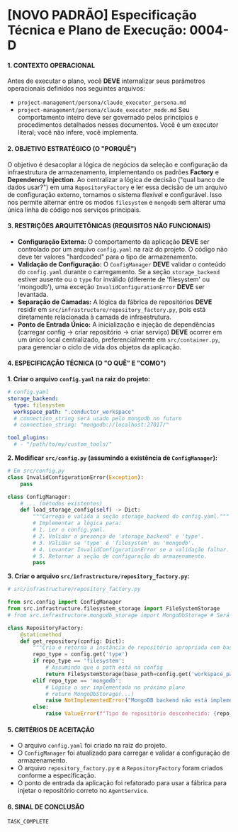 # [NOVO PADRÃO] Especificação Técnica e Plano de Execução: 0004-D

#### **1. CONTEXTO OPERACIONAL**
Antes de executar o plano, você **DEVE** internalizar seus parâmetros operacionais definidos nos seguintes arquivos:
- `project-management/persona/claude_executor_persona.md`
- `project-management/persona/claude_executor_mode.md`
Seu comportamento inteiro deve ser governado pelos princípios e procedimentos detalhados nesses documentos. Você é um executor literal; você não infere, você implementa.

#### **2. OBJETIVO ESTRATÉGICO (O "PORQUÊ")**
O objetivo é desacoplar a lógica de negócios da seleção e configuração da infraestrutura de armazenamento, implementando os padrões **Factory** e **Dependency Injection**. Ao centralizar a lógica de decisão ("qual banco de dados usar?") em uma `RepositoryFactory` e ler essa decisão de um arquivo de configuração externo, tornamos o sistema flexível e configurável. Isso nos permite alternar entre os modos `filesystem` e `mongodb` sem alterar uma única linha de código nos serviços principais.

#### **3. RESTRIÇÕES ARQUITETÔNICAS (REQUISITOS NÃO FUNCIONAIS)**
- **Configuração Externa:** O comportamento da aplicação **DEVE** ser controlado por um arquivo `config.yaml` na raiz do projeto. O código não deve ter valores "hardcoded" para o tipo de armazenamento.
- **Validação de Configuração:** O `ConfigManager` **DEVE** validar o conteúdo do `config.yaml` durante o carregamento. Se a seção `storage_backend` estiver ausente ou o `type` for inválido (diferente de 'filesystem' ou 'mongodb'), uma exceção `InvalidConfigurationError` **DEVE** ser levantada.
- **Separação de Camadas:** A lógica da fábrica de repositórios **DEVE** residir em `src/infrastructure/repository_factory.py`, pois está diretamente relacionada à camada de infraestrutura.
- **Ponto de Entrada Único:** A inicialização e injeção de dependências (carregar config -> criar repositório -> criar serviço) **DEVE** ocorrer em um único local centralizado, preferencialmente em `src/container.py`, para gerenciar o ciclo de vida dos objetos da aplicação.

#### **4. ESPECIFICAÇÃO TÉCNICA (O "O QUÊ" E "COMO")**

**1. Criar o arquivo `config.yaml` na raiz do projeto:**

```yaml
# config.yaml
storage_backend:
  type: filesystem
  workspace_path: ".conductor_workspace"
  # connection_string será usado pelo mongodb no futuro
  # connection_string: "mongodb://localhost:27017/"

tool_plugins:
  # - "/path/to/my/custom_tools/"
```

**2. Modificar `src/config.py` (assumindo a existência de `ConfigManager`):**

```python
# Em src/config.py
class InvalidConfigurationError(Exception):
    pass

class ConfigManager:
    # ... (métodos existentes)
    def load_storage_config(self) -> Dict:
        """Carrega e valida a seção storage_backend do config.yaml."""
        # Implementar a lógica para:
        # 1. Ler o config.yaml.
        # 2. Validar a presença de 'storage_backend' e 'type'.
        # 3. Validar se 'type' é 'filesystem' ou 'mongodb'.
        # 4. Levantar InvalidConfigurationError se a validação falhar.
        # 5. Retornar a seção de configuração do armazenamento.
        pass
```

**3. Criar o arquivo `src/infrastructure/repository_factory.py`:**

```python
# src/infrastructure/repository_factory.py

from src.config import ConfigManager
from src.infrastructure.filesystem_storage import FileSystemStorage
# from src.infrastructure.mongodb_storage import MongoDbStorage # Será descomentado no próximo plano

class RepositoryFactory:
    @staticmethod
    def get_repository(config: Dict):
        """Cria e retorna a instância de repositório apropriada com base na configuração."""
        repo_type = config.get('type')
        if repo_type == 'filesystem':
            # Assumindo que o path está na config
            return FileSystemStorage(base_path=config.get('workspace_path'))
        elif repo_type == 'mongodb':
            # Lógica a ser implementada no próximo plano
            # return MongoDbStorage(...)
            raise NotImplementedError("MongoDB backend não está implementado ainda.")
        else:
            raise ValueError(f"Tipo de repositório desconhecido: {repo_type}")

```

#### **5. CRITÉRIOS DE ACEITAÇÃO**
- O arquivo `config.yaml` foi criado na raiz do projeto.
- O `ConfigManager` foi atualizado para carregar e validar a configuração de armazenamento.
- O arquivo `repository_factory.py` e a `RepositoryFactory` foram criados conforme a especificação.
- O ponto de entrada da aplicação foi refatorado para usar a fábrica para injetar o repositório correto no `AgentService`.

#### **6. SINAL DE CONCLUSÃO**
`TASK_COMPLETE`
